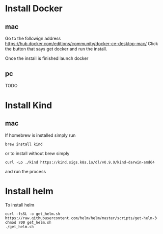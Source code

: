 # Install Docker
## mac
Go to the followign address 
https://hub.docker.com/editions/community/docker-ce-desktop-mac/
Click the button that says get docker and run the install.

Once the install is finished launch docker
## pc
TODO
# Install Kind

## mac
If homebrew is installed simply run 
```
brew install kind
```

or to install without brew simply 
```
curl -Lo ./kind https://kind.sigs.k8s.io/dl/v0.9.0/kind-darwin-amd64
```
and run the process

# Install helm
To install helm 

```
curl -fsSL -o get_helm.sh https://raw.githubusercontent.com/helm/helm/master/scripts/get-helm-3
chmod 700 get_helm.sh
./get_helm.sh
```